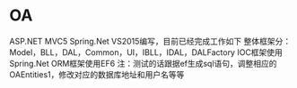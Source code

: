 # OA
ASP.NET MVC5 Spring.Net
VS2015编写，目前已经完成工作如下
整体框架分：Model，BLL，DAL，Common，UI，IBLL，IDAL，DALFactory
IOC框架使用Spring.Net
ORM框架使用EF6 
注：测试的话跟据ef生成sql语句，调整相应的OAEntities1，修改对应的数据库地址和用户名等等
